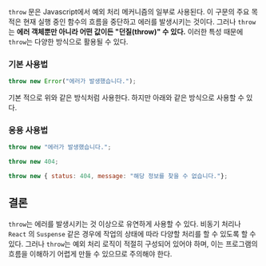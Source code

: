 `throw` 문은 Javascript에서 예외 처리 메커니즘의 일부로 사용된다. 이 구문의 주요 목적은 현재 실행 중인 함수의 흐름을 중단하고 에러를 발생시키는 것이다. 그러나 `throw`는 **에러 객체뿐만 아니라 어떤 값이든 "던질(throw)" 수 있다.** 이러한 특성 때문에 `throw`는 다양한 방식으로 활용될 수 있다.

### 기본 사용법
```js
throw new Error("에러가 발생했습니다.");
```

기본 적으로 위와 같은 방식처럼 사용한다. 하지만 아래와 같은 방식으로 사용할 수 있다.
### 응용 사용법
```js
throw new "에러가 발생했습니다.";

throw new 404;

throw new { status: 404, message: "해당 정보를 찾을 수 없습니다."};
```
## 결론
`throw`는 에러를 발생시키는 것 이상으로 유연하게 사용할 수 있다. 비동기 처리나 `React` 의 `Suspense` 같은 경우에 작업의 상태에 따라 다양할 처리를 할 수 있도록 할 수 있다. 그러나 `throw`는 예외 처리 로직이 적절히 구성되어 있어야 하며, 이는 프로그램의 흐름을 이해하기 어렵게 만들 수 있으므로 주의해야 한다.
